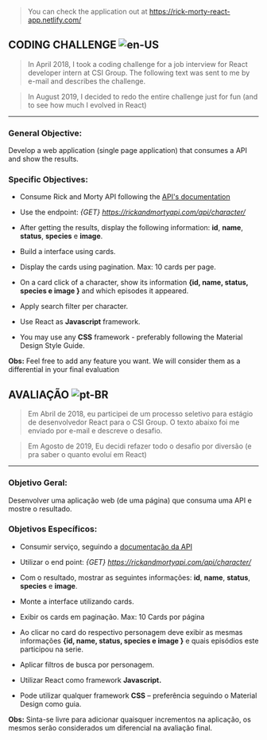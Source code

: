 > You can check the application out at https://rick-morty-react-app.netlify.com/

## CODING CHALLENGE ![en-US](https://github.com/lbcosta/rick-morty-react-app/raw/master/united-states.png)

> In April 2018, I took a coding challenge for a job interview for React developer intern at CSI Group. The following text was sent to me by e-mail and describes the challenge.

> In August 2019, I decided to redo the entire challenge just for fun (and to see how much I evolved in React)

---

### General Objective:

Develop a web application (single page application) that consumes a API and show the results.

### Specific Objectives:

- Consume Rick and Morty API following the [API's documentation](https://rickandmortyapi.com/documentation/)

- Use the endpoint: _{GET} https://rickandmortyapi.com/api/character/_

- After getting the results, display the following information: **id**, **name**, **status**, **species** e **image**.

- Build a interface using cards.

- Display the cards using pagination. Max: 10 cards per page.

- On a card click of a character, show its information **{id, name, status, species e image }** and which episodes it appeared.

- Apply search filter per character.

- Use React as **Javascript** framework.

- You may use any **CSS** framework - preferably following the Material Design Style Guide.

**Obs:** Feel free to add any feature you want. We will consider them as a differential in your final evaluation

## AVALIAÇÃO ![pt-BR](https://github.com/lbcosta/rick-morty-react-app/raw/master/brazil.png)

> Em Abril de 2018, eu participei de um processo seletivo para estágio de desenvolvedor React para o CSI Group. O texto abaixo foi me enviado por e-mail e descreve o desafio.

> Em Agosto de 2019, Eu decidi refazer todo o desafio por diversão (e pra saber o quanto evoluí em React)

---

### Objetivo Geral:

Desenvolver uma aplicação web (de uma página) que consuma uma API e
mostre o resultado.

### Objetivos Específicos:

- Consumir serviço, seguindo a [documentação da API](https://rickandmortyapi.com/documentation/)

- Utilizar o end point: _{GET} https://rickandmortyapi.com/api/character/_

- Com o resultado, mostrar as seguintes informações: **id**, **name**, **status**, **species** e **image**.

- Monte a interface utilizando cards.

- Exibir os cards em paginação. Max: 10 Cards por página

- Ao clicar no card do respectivo personagem deve exibir as mesmas informações **{id, name, status, species e image }** e quais episódios este participou na serie.

- Aplicar filtros de busca por personagem.

- Utilizar React como framework **Javascript.**

- Pode utilizar qualquer framework **CSS** – preferência seguindo o Material
  Design como guia.

**Obs:** Sinta-se livre para adicionar quaisquer incrementos na aplicação, os mesmos
serão considerados um diferencial na avaliação final.
